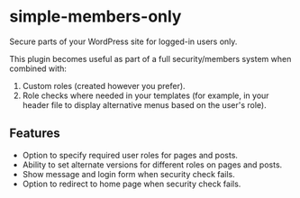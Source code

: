# simple-members-only
Secure parts of your WordPress site for logged-in users only.

This plugin becomes useful as part of a full security/members system when combined with:

1. Custom roles (created however you prefer).
2. Role checks where needed in your templates (for example, in your header file to display alternative menus based on the user's role).

## Features

* Option to specify required user roles for pages and posts.
* Ability to set alternate versions for different roles on pages and posts.
* Show message and login form when security check fails.
* Option to redirect to home page when security check fails.
